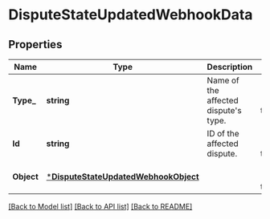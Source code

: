 # DisputeStateUpdatedWebhookData

## Properties

 Name       | Type                                                                         | Description                               | Notes                        
------------|------------------------------------------------------------------------------|-------------------------------------------|------------------------------
 **Type_**  | **string**                                                                   | Name of the affected dispute&#x27;s type. | [optional] [default to null] 
 **Id**     | **string**                                                                   | ID of the affected dispute.               | [optional] [default to null] 
 **Object** | [***DisputeStateUpdatedWebhookObject**](DisputeStateUpdatedWebhookObject.md) |                                           | [optional] [default to null] 

[[Back to Model list]](../README.md#documentation-for-models) [[Back to API list]](../README.md#documentation-for-api-endpoints) [[Back to README]](../README.md)

